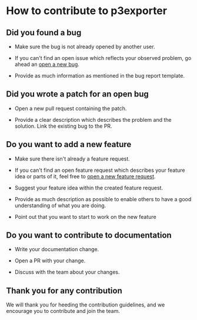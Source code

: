 # How to contribute to p3exporter

## Did you found a bug

* Make sure the bug is not already opened by another user.

* If you can't find an open issue which reflects your observed problem, go ahead an [open a new bug](https://github.com/codeaffen/p3exporter/issues/new?assignees=&labels=bug&template=bug_report.md&title=).

* Provide as much information as mentioned in the bug report template.

## Did you wrote a patch for an open bug

* Open a new pull request containing the patch.

* Provide a clear description which describes the problem and the solution. Link the existing bug to the PR.

## Do you want to add a new feature

* Make sure there isn't already a feature request.

* If you can't find an open feature request which describes your feature idea or parts of it, feel free to [open a new feature request](https://github.com/codeaffen/p3exporter/issues/new?assignees=&labels=enhancement&template=feature_request.md&title=).

* Suggest your feature idea within the created feature request.

* Provide as much description as possible to enable others to have a good understanding of what you are doing.

* Point out that you want to start to work on the new feature

## Do you want to contribute to documentation

* Write your documentation change.

* Open a PR with your change.

* Discuss with the team about your changes.

## Thank you for any contribution

We will thank you for heeding the contribution guidelines, and we encourage you to contribute and join the team.
